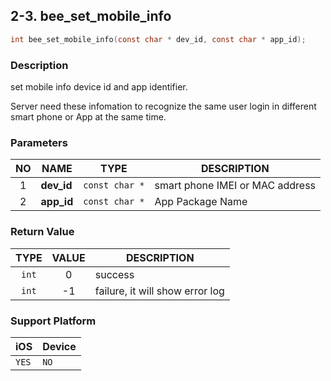 ## 2-3. bee_set_mobile_info

```c
int bee_set_mobile_info(const char * dev_id, const char * app_id);
```

### Description

set mobile info device id and app identifier.

Server need these infomation to recognize the same user login in different smart phone or App at the same time.

### Parameters

| NO | NAME | TYPE | DESCRIPTION |
| :---: | --- | --- | --- |
| 1 | **dev_id** | `const char *` | smart phone IMEI or MAC address |
| 2 | **app_id** | `const char *` | App Package Name |

### Return Value

| TYPE | VALUE | DESCRIPTION |
| :---: | :---: | --- |
| `int` | 0 | success |
| `int` | -1 | failure, it will show error log |

### Support Platform

| iOS | Device |
| --- | --- |
| `YES` | `NO` |
